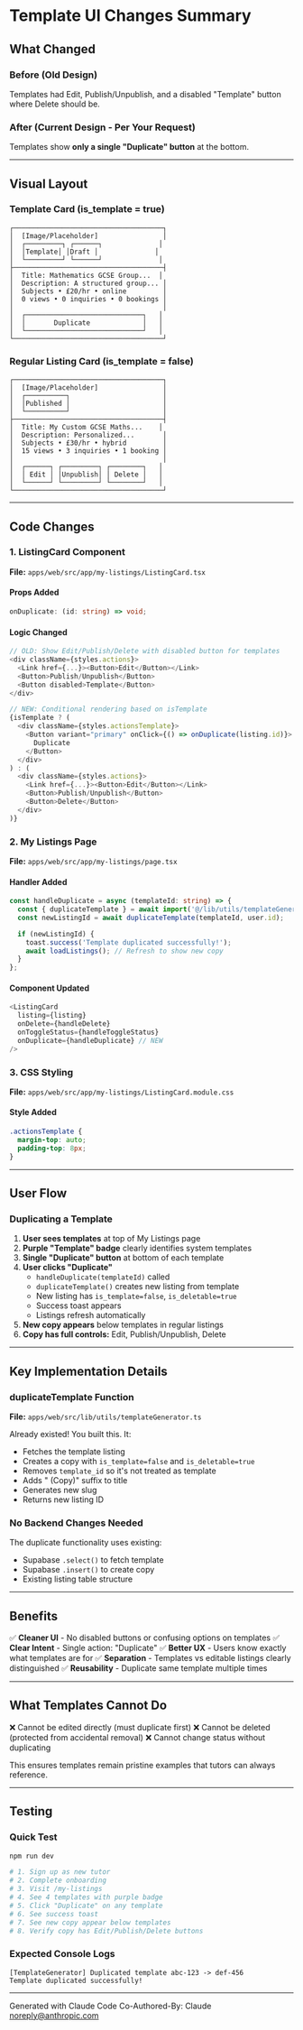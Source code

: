 # Template UI Changes Summary

## What Changed

### Before (Old Design)
Templates had Edit, Publish/Unpublish, and a disabled "Template" button where Delete should be.

### After (Current Design - Per Your Request)
Templates show **only a single "Duplicate" button** at the bottom.

---

## Visual Layout

### Template Card (is_template = true)
```
┌─────────────────────────────────────┐
│  [Image/Placeholder]                │
│  ┌─────────┐ ┌──────┐              │
│  │Template│ │Draft │              │
│  └─────────┘ └──────┘              │
├─────────────────────────────────────┤
│  Title: Mathematics GCSE Group...  │
│  Description: A structured group... │
│  Subjects • £20/hr • online         │
│  0 views • 0 inquiries • 0 bookings │
│                                     │
│  ┌─────────────────────────────┐   │
│  │       Duplicate             │   │
│  └─────────────────────────────┘   │
└─────────────────────────────────────┘
```

### Regular Listing Card (is_template = false)
```
┌─────────────────────────────────────┐
│  [Image/Placeholder]                │
│  ┌──────────┐                       │
│  │Published │                       │
│  └──────────┘                       │
├─────────────────────────────────────┤
│  Title: My Custom GCSE Maths...    │
│  Description: Personalized...       │
│  Subjects • £30/hr • hybrid         │
│  15 views • 3 inquiries • 1 booking │
│                                     │
│  ┌──────┐ ┌─────────┐ ┌────────┐   │
│  │ Edit │ │Unpublish│ │ Delete │   │
│  └──────┘ └─────────┘ └────────┘   │
└─────────────────────────────────────┘
```

---

## Code Changes

### 1. ListingCard Component
**File:** `apps/web/src/app/my-listings/ListingCard.tsx`

#### Props Added
```typescript
onDuplicate: (id: string) => void;
```

#### Logic Changed
```typescript
// OLD: Show Edit/Publish/Delete with disabled button for templates
<div className={styles.actions}>
  <Link href={...}><Button>Edit</Button></Link>
  <Button>Publish/Unpublish</Button>
  <Button disabled>Template</Button>
</div>

// NEW: Conditional rendering based on isTemplate
{isTemplate ? (
  <div className={styles.actionsTemplate}>
    <Button variant="primary" onClick={() => onDuplicate(listing.id)}>
      Duplicate
    </Button>
  </div>
) : (
  <div className={styles.actions}>
    <Link href={...}><Button>Edit</Button></Link>
    <Button>Publish/Unpublish</Button>
    <Button>Delete</Button>
  </div>
)}
```

### 2. My Listings Page
**File:** `apps/web/src/app/my-listings/page.tsx`

#### Handler Added
```typescript
const handleDuplicate = async (templateId: string) => {
  const { duplicateTemplate } = await import('@/lib/utils/templateGenerator');
  const newListingId = await duplicateTemplate(templateId, user.id);

  if (newListingId) {
    toast.success('Template duplicated successfully!');
    await loadListings(); // Refresh to show new copy
  }
};
```

#### Component Updated
```typescript
<ListingCard
  listing={listing}
  onDelete={handleDelete}
  onToggleStatus={handleToggleStatus}
  onDuplicate={handleDuplicate} // NEW
/>
```

### 3. CSS Styling
**File:** `apps/web/src/app/my-listings/ListingCard.module.css`

#### Style Added
```css
.actionsTemplate {
  margin-top: auto;
  padding-top: 8px;
}
```

---

## User Flow

### Duplicating a Template

1. **User sees templates** at top of My Listings page
2. **Purple "Template" badge** clearly identifies system templates
3. **Single "Duplicate" button** at bottom of each template
4. **User clicks "Duplicate"**
   - `handleDuplicate(templateId)` called
   - `duplicateTemplate()` creates new listing from template
   - New listing has `is_template=false`, `is_deletable=true`
   - Success toast appears
   - Listings refresh automatically
5. **New copy appears** below templates in regular listings
6. **Copy has full controls:** Edit, Publish/Unpublish, Delete

---

## Key Implementation Details

### duplicateTemplate Function
**File:** `apps/web/src/lib/utils/templateGenerator.ts`

Already existed! You built this. It:
- Fetches the template listing
- Creates a copy with `is_template=false` and `is_deletable=true`
- Removes `template_id` so it's not treated as template
- Adds " (Copy)" suffix to title
- Generates new slug
- Returns new listing ID

### No Backend Changes Needed
The duplicate functionality uses existing:
- Supabase `.select()` to fetch template
- Supabase `.insert()` to create copy
- Existing listing table structure

---

## Benefits

✅ **Cleaner UI** - No disabled buttons or confusing options on templates
✅ **Clear Intent** - Single action: "Duplicate"
✅ **Better UX** - Users know exactly what templates are for
✅ **Separation** - Templates vs editable listings clearly distinguished
✅ **Reusability** - Duplicate same template multiple times

---

## What Templates Cannot Do

❌ Cannot be edited directly (must duplicate first)
❌ Cannot be deleted (protected from accidental removal)
❌ Cannot change status without duplicating

This ensures templates remain pristine examples that tutors can always reference.

---

## Testing

### Quick Test
```bash
npm run dev

# 1. Sign up as new tutor
# 2. Complete onboarding
# 3. Visit /my-listings
# 4. See 4 templates with purple badge
# 5. Click "Duplicate" on any template
# 6. See success toast
# 7. See new copy appear below templates
# 8. Verify copy has Edit/Publish/Delete buttons
```

### Expected Console Logs
```
[TemplateGenerator] Duplicated template abc-123 -> def-456
Template duplicated successfully!
```

---

Generated with Claude Code
Co-Authored-By: Claude <noreply@anthropic.com>
